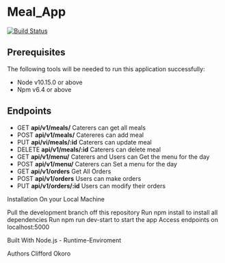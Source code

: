 # Meal_App

[![Build Status](https://travis-ci.org/Cliffosa/Meal_App.svg?branch=master)](https://travis-ci.org/Cliffosa/Meal_App)

## Prerequisites

The following tools will be needed to run this application successfully:

- Node v10.15.0 or above
- Npm v6.4 or above

## Endpoints

- GET **api/v1/meals/** Caterers can get all meals
- POST **api/v1/meals/** Catereres can add meal
- PUT **api/vi/meals/:id** Caterers can update meal
- DELETE **api/v1/meals/:id** Caterers can delete meal
- GET **api/v1/menu/** Caterers and Users can Get the menu for the day
- POST **api/v1/menu/** Caterers can Set a menu for the day
- GET **api/v1/orders** Get All Orders
- POST **api/v1/orders** Users can make orders
- PUT **api/v1/orders/:id** Users can modify their orders

Installation
On your Local Machine

Pull the development branch off this repository
Run npm install to install all dependencies
Run npm run dev-start to start the app
Access endpoints on localhost:5000

Built With
Node.js - Runtime-Enviroment

Authors
Clifford Okoro
